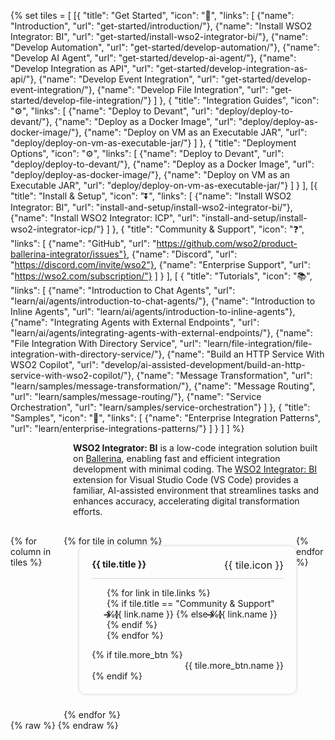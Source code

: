 {% set tiles = [
    [{
        "title": "Get Started",
        "icon": "🚀",
        "links": [
            {"name": "Introduction", "url": "get-started/introduction/"},
            {"name": "Install WSO2 Integrator: BI", "url": "get-started/install-wso2-integrator-bi/"},
            {"name": "Develop Automation", "url": "get-started/develop-automation/"},
            {"name": "Develop AI Agent", "url": "get-started/develop-ai-agent/"},
            {"name": "Develop Integration as API", "url": "get-started/develop-integration-as-api/"},
            {"name": "Develop Event Integration", "url": "get-started/develop-event-integration/"},
            {"name": "Develop File Integration", "url": "get-started/develop-file-integration/"}
        ]
    },
    {
        "title": "Integration Guides",
        "icon": "⚙️",
        "links": [
            {"name": "Deploy to Devant", "url": "deploy/deploy-to-devant/"},
            {"name": "Deploy as a Docker Image", "url": "deploy/deploy-as-docker-image/"},
            {"name": "Deploy on VM as an Executable JAR", "url": "deploy/deploy-on-vm-as-executable-jar/"}
        ]
    },
    {
        "title": "Deployment Options",
        "icon": "⚙️",
        "links": [
            {"name": "Deploy to Devant", "url": "deploy/deploy-to-devant/"},
            {"name": "Deploy as a Docker Image", "url": "deploy/deploy-as-docker-image/"},
            {"name": "Deploy on VM as an Executable JAR", "url": "deploy/deploy-on-vm-as-executable-jar/"}
        ]
    }
    ],
    [{
        "title": "Install & Setup",
        "icon": "⏬",
        "links": [
            {"name": "Install WSO2 Integrator: BI", "url": "install-and-setup/install-wso2-integrator-bi/"},
            {"name": "Install WSO2 Integrator: ICP", "url": "install-and-setup/install-wso2-integrator-icp/"}
        ]
    },
    {
        "title": "Community & Support",
        "icon": "❓",
        "links": [
            {"name": "GitHub", "url": "https://github.com/wso2/product-ballerina-integrator/issues"},
            {"name": "Discord", "url": "https://discord.com/invite/wso2"},
            {"name": "Enterprise Support", "url": "https://wso2.com/subscription/"}
        ]
    }
    ],
    [
    {
        "title": "Tutorials",
        "icon": "📚",
        "links": [
            {"name": "Introduction to Chat Agents", "url": "learn/ai/agents/introduction-to-chat-agents/"},
            {"name": "Introduction to Inline Agents", "url": "learn/ai/agents/introduction-to-inline-agents"},
            {"name": "Integrating Agents with External Endpoints", "url": "learn/ai/agents/integrating-agents-with-external-endpoints/"},
            {"name": "File Integration With Directory Service", "url": "learn/file-integration/file-integration-with-directory-service/"},
            {"name": "Build an HTTP Service With WSO2 Copilot", "url": "develop/ai-assisted-development/build-an-http-service-with-wso2-copilot/"},
            {"name": "Message Transformation", "url": "learn/samples/message-transformation/"},
            {"name": "Message Routing", "url": "learn/samples/message-routing/"},
            {"name": "Service Orchestration", "url": "learn/samples/service-orchestration"}
        ]
    },
    {
        "title": "Samples",
        "icon": "📖",
        "links": [
            {"name": "Enterprise Integration Patterns", "url": "learn/enterprise-integrations-patterns/"}
        ]
    }
    ]
] %}

<div class="homePage">
    <div class="description-section">
        <div>
            <b>WSO2 Integrator: BI</b> is a low-code integration solution built on <a href="https://ballerina.io">Ballerina</a>, enabling fast and efficient integration development with minimal coding. The <a href="https://marketplace.visualstudio.com/items?itemName=WSO2.ballerina-integrator">WSO2 Integrator: BI</a> extension for Visual Studio Code (VS Code) provides a familiar, AI-assisted environment that streamlines tasks and enhances accuracy, accelerating digital transformation efforts.
        </div>
        <div>
            <a href="https://wso2.com/integrator/bi/" class="banner-link"></a>
        </div>
    </div>
    <div class="section02">
        <div class="tiles-container">
            {% for column in tiles %}
            <div class="tiles-column">
                {% for tile in column %}
                <div class="tile">
                    <div class="tile-header">
                        <h3>{{ tile.title }}</h3>
                        <span class="tile-icon">{{ tile.icon }}</span>
                    </div>
                    <ul class="links-list">
                        {% for link in tile.links %}
                        <li>
                            {% if tile.title == "Community & Support" %}
                                <a href="{{ link.url }}" target="_blank" class="link">{{ link.name }}</a>
                            {% else %}
                                <a href="{{ base_path }}/{{ link.url }}" class="link">{{ link.name }}</a>
                            {% endif %}
                        </li>
                        {% endfor %}
                    </ul>
                    {% if tile.more_btn %}
                    <div class="button-container">
                        <a href="{{base_path}}/{{ tile.more_btn.url }}" class="view-all-button">{{ tile.more_btn.name }}</a>
                    </div>
                    {% endif %}
                </div>
                {% endfor %}
            </div>
            {% endfor %}
        </div>
    </div>
</div>
{% raw %}
<style>
.md-sidebar.md-sidebar--primary {
    display: none;
}
.md-sidebar.md-sidebar--secondary{
    display: none;
}
.section02 {
    display: flex;
    justify-content: center;
    /* background: linear-gradient(100deg, #fff9ee, #ffffff); */
}
header.md-header .md-header__button:not([hidden]) {
    /* display: none; */
}
.about-home {
    display: flex;
}
.about-home div:first-child {
    width: 50%;
    padding-top: 20px;
}
.about-home div:nth-child(2) {
    width: 50%;
}
@media screen and (max-width: 76.1875em) {
    .md-sidebar.md-sidebar--primary {
        display: block;
    }
}
@media screen and (max-width: 945px) {
    .about-home div:first-child {
        width: 100%;
    }
    .about-home div:nth-child(2) {
        width: 100%;
    }
    .about-home {
        flex-direction: column;
    }
    .md-typeset a {
        background-position-x: left;
    }
    .download-btn-wrapper {
        display: block;
        text-align: center;
    }
}
.md-typeset h1{
    visibility: hidden;
    margin-bottom: 0;
}
.md-search-result__article.md-typeset h1{
    visibility: visible;
}
.description-section {
    display: flex;
    justify-content: space-between;
    align-items: center;
    margin-bottom: 30px;
    margin-left: 100px;
}
.tiles-container {
    display: flex;
    align-items: start;
}
.tile {
    display: inline-block;
    vertical-align: top;
    background-color: rgba(255, 255, 255, 0.03);
    padding: 20px;
    border-radius: 10px;
    box-shadow: 0px 0px 5px rgba(0, 0, 0, 0.2);
    transition: transform 0.2s ease-in-out;
    position: relative;
    display: flex;
    flex-direction: column;
    justify-content: flex-start;
    margin: 0 0 25px 25px;
}
.tile:hover {
    transform: scale(1.01);
}
.tile-header {
    display: flex;
    justify-content: space-between;
    border-bottom: 1px solid rgb(215, 215, 215);
}
.tile h3 {
    font-size: 0.9rem;
    margin-top: 0px;
}
.tile-icon {
    margin-left: 30px;
    font-size: 1rem;
}
.links-list li {
    list-style-type: none;
}
.link {
    display: inline-block;
    margin-left: -30px;
    color: var(--text-color) !important;
    text-decoration: none;
}
.link:hover {
    color: rgb(255, 112, 67) !important;
    text-decoration: none;
}
.link:before {
    content: '→';
    font-weight: bold;
    margin-right: 5px;
}
.button-container {
    text-align: right;
}
.view-all-button {
    display: inline-block;
    background-color: none;
    color: var(--text-color) !important;
    text-decoration: none;
    border-radius: 5px;
}
.view-all-button:hover {
    color: rgb(255, 112, 67) !important;
}
</style>
{% endraw %}
